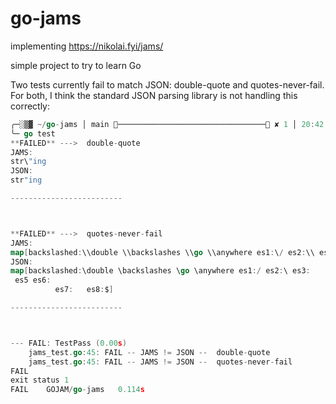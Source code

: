 # go-jams

implementing https://nikolai.fyi/jams/

simple project to try to learn Go

Two tests currently fail to match JSON: double-quote and quotes-never-fail. For both, I think the standard
JSON parsing library is not handling this correctly:

``` go
╭─░▒▓ ~/go-jams │ main ───────────────────────────────── ✘ 1 │ 20:42:22 ▓▒░
╰─ go test
**FAILED** --->  double-quote
JAMS:
str\"ing
JSON:
str"ing

-------------------------



**FAILED** --->  quotes-never-fail
JAMS:
map[backslashed:\\double \\backslashes \\go \\anywhere es1:\/ es2:\\ es3:\n es4:\r es5:\b es6:\f es7:\t es8:\u0024]
JSON:
map[backslashed:\double \backslashes \go \anywhere es1:/ es2:\ es3:
 es5 es6:
          es7:   es8:$]

-------------------------



--- FAIL: TestPass (0.00s)
    jams_test.go:45: FAIL -- JAMS != JSON --  double-quote
    jams_test.go:45: FAIL -- JAMS != JSON --  quotes-never-fail
FAIL
exit status 1
FAIL    GOJAM/go-jams   0.114s


```
